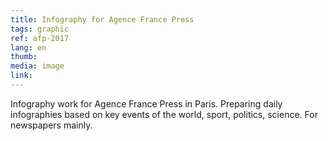 ```yaml
---
title: Infography for Agence France Press
tags: graphic
ref: afp-2017
lang: en
thumb: 
media: image
link: 
---
```


Infography work for Agence France Press in Paris. Preparing daily infographies based on key events of the world, sport, politics, science. For newspapers mainly.